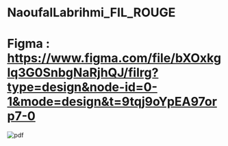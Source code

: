 # NaoufalLabrihmi_FIL_ROUGE
# Figma : https://www.figma.com/file/bXOxkglq3G0SnbgNaRjhQJ/filrg?type=design&node-id=0-1&mode=design&t=9tqj9oYpEA97orp7-0
![pdf](https://pdfviewer.dev/viewer?url=[https://github.com/yourusername/yourrepository/raw/main/yourfile.pdf](https://github.com/Youcode-Classe-E-2023-2024/NaoufalLabrihmi_FIL_ROUGE/blob/main/Cahier%20des%20charges%20Et%20Diagrammes/Docs/filRouge%20cahier%20de%20charge.pdf))


